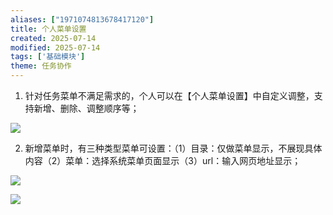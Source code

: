 ```yaml
---
aliases: ["1971074813678417120"]
title: 个人菜单设置
created: 2025-07-14
modified: 2025-07-14
tags: ['基础模块']
theme: 任务协作
---
```


1. 针对任务菜单不满足需求的，个人可以在【个人菜单设置】中自定义调整，支持新增、删除、调整顺序等；

![](69fb7aaf699f80eacf1f5473826d76f5.jpg)

2. 新增菜单时，有三种类型菜单可设置：（1）目录：仅做菜单显示，不展现具体内容（2）菜单：选择系统菜单页面显示（3）url：输入网页地址显示；

![](a4048e8a1b0752cd99633b97a9219fbf.jpg)

![](dbfcd66948eba616bf1ba08880485ffc.jpg)